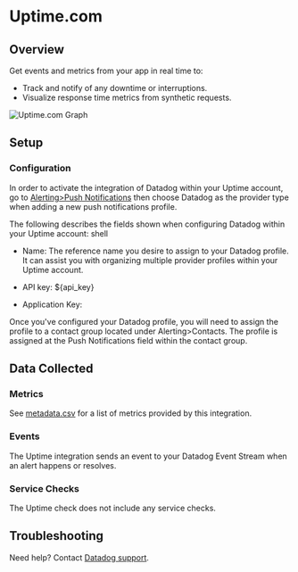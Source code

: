 # Uptime.com

## Overview

Get events and metrics from your app in real time to:

- Track and notify of any downtime or interruptions.
- Visualize response time metrics from synthetic requests.

![Uptime.com Graph][1]

## Setup

### Configuration

In order to activate the integration of Datadog within your Uptime account, go to [Alerting>Push Notifications][2] then choose Datadog as the provider type when adding a new push notifications profile.

The following describes the fields shown when configuring Datadog within your Uptime account:
shell
- Name: The reference name you desire to assign to your Datadog profile. It can assist you with organizing multiple provider profiles within your Uptime account.

- API key: <span class="hidden-api-key">\${api_key}</span>

- Application Key: <span class="app_key" data-name="uptime"></span>

Once you've configured your Datadog profile, you will need to assign the profile to a contact group located under Alerting>Contacts. The profile is assigned at the Push Notifications field within the contact group.

## Data Collected

### Metrics

See [metadata.csv][3] for a list of metrics provided by this integration.

### Events

The Uptime integration sends an event to your Datadog Event Stream when an alert happens or resolves.

### Service Checks

The Uptime check does not include any service checks.

## Troubleshooting

Need help? Contact [Datadog support][4].

[1]: https://raw.githubusercontent.com/DataDog/integrations-extras/master/uptime/images/snapshot.png
[2]: https://uptime.com/push-notifications/manage
[3]: https://github.com/DataDog/integrations-extras/blob/master/uptime/metadata.csv
[4]: https://docs.datadoghq.com/help
